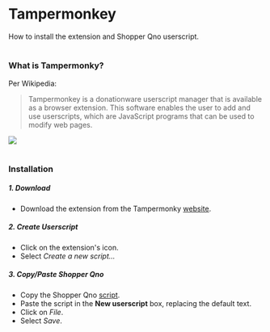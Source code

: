 # Tampermonkey  
How to install the extension and Shopper Qno userscript.

#  
### What is Tampermonky?

Per Wikipedia:  
> Tampermonkey is a donationware userscript manager that is available as a browser extension. This software enables the user to add and use userscripts, which are JavaScript programs that can be used to modify web pages.  


![](https://store-images.s-microsoft.com/image/apps.10787.13510798887630003.0dc21776-4747-4c50-963e-02725c86c2ec.d8639569-af71-4467-9973-ed793bb55c28?mode=scale&q=90&h=200&w=200&background=%23ffffff)

#
### Installation

##### 1. Download  
* Download the extension from the Tampermonky [website](https://www.tampermonkey.net/).  

##### 2. Create Userscript  
* Click on the extension's icon.     
* Select *Create a new script...*

##### 3. Copy/Paste Shopper Qno  
* Copy the Shopper Qno [script](https://raw.githubusercontent.com/gfcrbg/Cookbook/master/Tampermonkey/Shopper%20Qno.js).
* Paste the script in the **New userscript** box, replacing the default text.
* Click on *File*.  
* Select *Save*.
